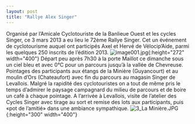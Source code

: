 ```yaml
---
layout: post
title: "Rallye Alex Singer"
---
```



Organisé par l’Amicale Cyclotouriste de la Banlieue Ouest et les cycles Singer, ce 3 mars 2013 a eu lieu le 72ème Rallye Singer. Cet un événement de cyclotourisme auquel ont participés Axel et Hervé de Vélocip’Aide, parmi les quelques 250 inscrits de l’édition 2013.
![image001.jpg](lh4.ggpht.c-Ule-NyburUUYLIW8AEAAAAAAAABzij0wH8_gimage001e998.jpg?imgmax=400){:height="272" width="400"}
Départ peu après 7h30 à la porte Maillot ce dimanche sous un ciel bleu et avec 0°C pour un parcours jusqu’à la vallée de Chevreuse. Pointages des participants aux étangs de la Minière (Guyancourt) et au moulin d’Ors (Chateaufort) avec fin du parcours au magasin Singer de Levallois. Malgré la rapidité des cyclotouristes on a tout de même pris le temps d’admirer le paysage campagnard du milieu de parcours et de boire un café à chaque pointage. A l’arrivée à Levallois, visite de l’atelier des Cycles Singer avec tirage au sort et remise des lots aux participants, puis «pot de l’amitié» dans une ambiance sympathique.
![3_La Minière.JPG](lh6.ggpht.c-9lv5tOJW_UUYK6XRiKAAAAAAAABJntLO3C-v3_La%20Mini_re.JPG_%3bfilename_%3dUTF-8%27%273_La%2520Mini%25C3%25A8ree998.JPG?imgmax=400){:height="300" width="400"}![]()
